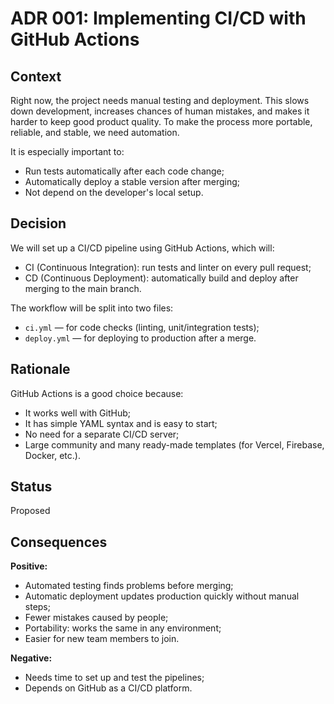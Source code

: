 # ADR 001: Implementing CI/CD with GitHub Actions

## Context

Right now, the project needs manual testing and deployment. This slows down development, increases chances of human mistakes, and makes it harder to keep good product quality. To make the process more portable, reliable, and stable, we need automation.

It is especially important to:

- Run tests automatically after each code change;
- Automatically deploy a stable version after merging;
- Not depend on the developer's local setup.

## Decision

We will set up a CI/CD pipeline using GitHub Actions, which will:

- CI (Continuous Integration): run tests and linter on every pull request;
- CD (Continuous Deployment): automatically build and deploy after merging to the main branch.

The workflow will be split into two files:

- `ci.yml` — for code checks (linting, unit/integration tests);
- `deploy.yml` — for deploying to production after a merge.

## Rationale

GitHub Actions is a good choice because:

- It works well with GitHub;
- It has simple YAML syntax and is easy to start;
- No need for a separate CI/CD server;
- Large community and many ready-made templates (for Vercel, Firebase, Docker, etc.).

## Status

Proposed

## Consequences

**Positive:**

- Automated testing finds problems before merging;
- Automatic deployment updates production quickly without manual steps;
- Fewer mistakes caused by people;
- Portability: works the same in any environment;
- Easier for new team members to join.

**Negative:**

- Needs time to set up and test the pipelines;
- Depends on GitHub as a CI/CD platform. 

